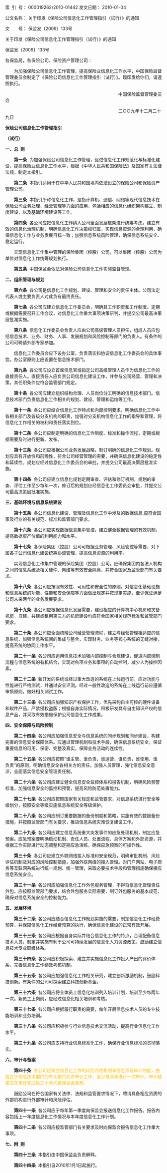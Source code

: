 索 引 号： 000019262/2010-01442 发文日期： 2010-01-04

公文名称： 关于印发《保险公司信息化工作管理指引（试行）》的通知

文  号： 保监发〔2009〕133号

关于印发《保险公司信息化工作管理指引（试行）》的通知

保监发〔2009〕133号

各保监局，各保险公司、保险资产管理公司：

　　为加强保险公司信息化工作管理，提高保险业信息化工作水平，中国保险监督管理委员会制定了《保险公司信息化工作管理指引（试行）》。现印发给你们，请遵照执行。

　　　　　　　　　　　　　　　　　　　　　　　　　　中国保险监督管理委员会

　　　　　　　　　　　　　　　　　　　　　　　　　　二○○九年十二月二十九日

**保险公司信息化工作管理指引**

**（试行）**

**一、总  则**

　　**第一条**  为加强保险公司信息化工作管理，促进信息化工作规范化与标准化建设，提高保险业信息化工作水平，根据《中华人民共和国保险法》及国家有关法律法规，制定本指引。

　　**第二条**  本指引适用于在中华人民共和国境内依法设立的保险公司和保险资产管理公司。

　　**第三条**  本指引所称信息化工作，是指计算机、通信、网络等现代信息技术在保险公司业务处理、经营管理等方面的应用，包括相应的信息化组织架构建立、制度建设，以及基础环境建设等工作。

　　**第四条**  各公司应把信息化工作纳入公司全面发展框架进行统筹考虑，建立有效的信息化治理机制，明确信息化工作决策权归属，实现信息资源的合理利用，确保信息化工作与业务发展目标一致；加强信息系统风险管理，确保信息系统安全、稳定运行。

　　实现信息化工作集中管理的保险集团（控股）公司，可以集团（控股）公司为单位对信息化工作统筹规划执行。

　　**第五条**  中国保监会依法对保险公司信息化工作实施监督管理。

**二、组织管理与规划**

　　**第六条**  各公司是信息化工作规划、建设、管理和安全的责任主体。公司法定代表人或主要负责人对此负有最终责任。

　　**第七条**  各公司应建立信息化工作委员会，明确其工作职责和工作制度。定期或根据需要召开工作会议，对信息化工作重大事项决策研判，并提交公司最高决策层批准实施。

　　**第八条**  信息化工作委员会负责人应由公司高级管理人员担任，组成人员应包括信息技术、业务、财务、人事、发展规划和风险控制等部门的负责人。有条件的公司可聘请外部专家参加。

　　信息化工作委员会应下设办公室，负责落实和协调信息化工作委员会的具体事宜。办公室原则上应设置在信息技术部门。

　　**第九条**  各公司应设立首席信息官或指定公司高级管理人员作为信息化工作的直接责任人。直接责任人应负责公司信息化建设工作，并参与公司经营、管理和决策，其任职条件应符合监管部门规定。

　　**第十条**  各公司应建立组织结构合理、人员岗位分工明确的信息技术部门。信息技术部门负责信息化工作相关的规划、建设、管理和运维等工作。

　　**第十一条**  各公司应结合信息化工作特点和内部控制要求，明确信息化工作中各相关部门及各级分支机构的职责，加强对分支机构信息化工作的指导和管理，将信息化工作相关的权利和责任落实到位。

　　**第十二条**  各公司应制定明确的信息化工作制度、标准和操作流程，定期或根据需要及时进行更新、发布。

　　**第十三条**  各公司应根据公司业务发展战略，制订明确的信息化工作规划。规划应具有开放性和前瞻性，符合公司经营管理的需要，并确保信息化建设的稳定性和延续性。规划应经过信息化工作委员会的审批，并提交公司最高决策层批准实施。

　　**第十四条**  各公司应建立信息化规划定期审查、评估和修订机制，规划的审查、评估工作至少每年一次，修订后的规划应经信息化工作委员会审批，并提交公司最高决策层批准实施。

**三、基础环境与信息系统建设**

　　**第十五条**  各公司信息化建设、管理及信息化工作中涉及的数据信息,应符合国家及行业的有关规范、标准和监管部门要求。

　　**第十六条**  各公司应实现数据信息集中管控，建立健全数据管理的有效机制，提高数据资产价值的利用能力和水平。

　　**第十七条**  各保险集团（控股）公司可根据业务管理、风险管控等需要，对下属各子公司信息化建设统筹协调管理，提高信息资源的利用率。

　　实现信息化工作集中管理的保险集团（控股）公司，应确保集团内各法人机构之间的信息系统及相关硬件、网络等有效安全隔离，并符合国家及监管部门有关要求。

　　**第十八条**  各公司应按照有效性、可用性和安全性的原则，对信息化基础设施和信息系统的功能、性能和安全保障等方面做出规定并按规定实施，至少保证满足公司未来两年的业务发展要求。

　　**第十九条**  各公司应根据信息化发展需要，建设相应的计算机中心机房和灾备机房，自建、共建或租用第三方的机房建设均应符合国家相关规范标准和监管部门要求。

　　**第二十条**  各公司应全面梳理公司经营管理流程，建立与经营管理相适应的信息系统，加强信息系统间的集成与整合，实现财务、业务等核心系统的无缝对接，提高系统的协同工作水平。

　　**第二十一条**  各公司应运用信息技术加强内部控制与合规建设，促进内部控制流程与信息系统的有机结合，实现对各项业务和事项的自动控制，减少人为操控因素。

　　**第二十二条**  新开发的系统或经过重大改造的系统在上线运行前，应对功能与性能进行严格测试，并通过安全评测。经过一般性改造的系统在上线运行前应遵循审慎原则，做好相关测试工作。

　　**第二十三条**  各公司应加强知识产权保护工作，优先采购自主可控的硬件设备和软件产品，严禁侵权盗版；根据自身实际情况，积极研发具有自主知识产权的信息产品，并采取有效措施保护公司信息化工作成果。

**四、安全保障与风险控制**

　　**第二十四条**  各公司应加强信息安全与信息系统的同步规划和同步建设，构建完善的信息安全保障体系。应通过管理机制和技术手段，确保信息系统安全，保证重要信息的可用、保密、完整及真实，保障业务活动的连续性。

　　**第二十五条**  各公司应按照“谁主管、谁负责，谁运营、谁负责，谁使用、谁负责”的原则，明确信息安全各相关方的责任，加强人员管理，强化信息安全意识，全面落实信息安全管理责任制。

　　**第二十六条**  各公司应建立健全信息安全监控体系和报告机制，明确风险预警标准，加强信息安全的监控和预警，提高风险防范处置能力。

　　**第二十七条**  各公司应按照国家有关规定和监管要求，对信息系统进行安全等级划分，按照安全等级实施信息系统安全等级保护。

　　**第二十八条**  各公司应制订重要数据的备份制度和策略，实施有效的数据备份措施，并按照监管部门有关要求，推进信息系统灾难恢复建设工作。

　　**第二十九条**  各公司应建立信息系统重大突发事件的应急处理机制，制定应急预案。应急预案要明确启动机制、责任人员、处置流程、具体方案和外部资源，并根据工作实际进行动态调整和定期应急演练，确保应急预案的可操作性。

　　**第三十条**  各公司应建立外联网络接入标准和安全规范，明确审批机制、风险评估机制及对应的风险控制措施，加强外联网络的接入管理。对门户网站、电子商务等互联网系统进行统一规划、统一管理，采取必要技术手段和管理措施确保相应信息系统安全。

　　**第三十一条**  各公司应加强信息化工作外包服务管理，不得将信息化管理责任外包。应按照监管部门要求，结合外包服务实际需要，制订外包服务的基本规范，确保对信息系统安全的控制能力。

**五、发展环境**

　　**第三十二条**  各公司应结合信息化工作规划实施的需要，制定信息化工作经费预算，并保障信息化工作经费预算的执行，确保信息化建设的正常有效开展。

　　**第三十三条**  各公司应根据自身实际并结合信息化工作的特点，合理配备信息技术人员，制定并实施有利于公司可持续发展的信息化人力资源政策，鼓励建立信息技术专业职级体系。

　　**第三十四条**  各公司应积极探索、建立并实施信息化工作投入产出的评价体系，完善信息化工作绩效考核机制。

　　**第三十五条**  各公司应加强信息化工作相关研究，建立创新激励机制，鼓励科技创新。有条件的公司可探索建立科技创新基金。

　　**第三十六条**  各公司应将全体员工信息化培训列入培训计划，培训至少每两年一次。新员工上岗前，应经过信息化相关培训和考核。

　　**第三十七条**  各公司应根据履行职责的需要，每年开展信息技术人员的专业技能培训和业务培训。

　　**第三十八条**  各公司应积极参与行业信息技术交流活动，提高行业信息化工作水平。

　　**第三十九条**  各公司应支持行业信息标准化工作，确保行业信息标准的贯彻落实。

**六、审计与备案**

　　**第四十条**  <font color="#ffc000">各公司应建立信息化工作的风险评估机制和信息系统审计制度，由独立于信息技术部门的有关部门负责审计工作，至少每两年进行一次审计。审计结果应在审计完成后三个月内报保监会备案。</font>

　　鼓励公司在符合国家有关法律、法规和监管要求情况下，聘请具备相应资质的外部机构进行外部审计和风险评估。

　　**第四十一条**  各公司应于每年第一季度向保监会报送信息化工作报告。报告内容包括上一年度信息化工作情况与本年度信息化工作计划。

　　**第四十二条**  各公司应按监管部门有关要求及时向保监会报告信息化工作重大事项。

**七、附  则**

　　**第四十三条**  本指引由中国保监会负责解释。

　　**第四十四条**  本指引自2010年1月1日起施行。